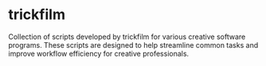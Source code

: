 # trickfilm
Collection of scripts developed by trickfilm for various creative software programs. These scripts are designed to help streamline common tasks and improve workflow efficiency for creative professionals.
